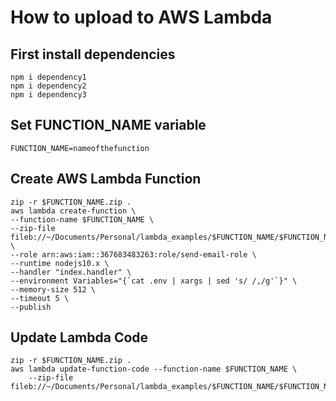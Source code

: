 # How to upload to AWS Lambda

## First install dependencies

```
npm i dependency1
npm i dependency2
npm i dependency3
```

## Set FUNCTION_NAME variable

```
FUNCTION_NAME=nameofthefunction
```

## Create AWS Lambda Function

```
zip -r $FUNCTION_NAME.zip .
aws lambda create-function \
--function-name $FUNCTION_NAME \
--zip-file fileb://~/Documents/Personal/lambda_examples/$FUNCTION_NAME/$FUNCTION_NAME.zip \
--role arn:aws:iam::367683483263:role/send-email-role \
--runtime nodejs10.x \
--handler "index.handler" \
--environment Variables="{`cat .env | xargs | sed 's/ /,/g'`}" \
--memory-size 512 \
--timeout 5 \
--publish
```

## Update Lambda Code

```
zip -r $FUNCTION_NAME.zip .
aws lambda update-function-code --function-name $FUNCTION_NAME \
    --zip-file fileb://~/Documents/Personal/lambda_examples/$FUNCTION_NAME/$FUNCTION_NAME.zip
```
